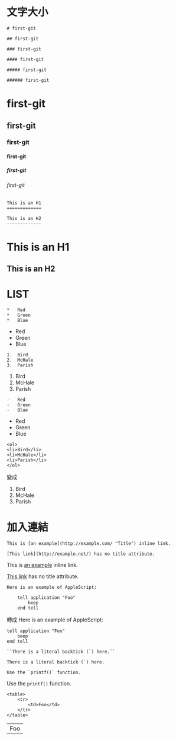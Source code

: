 # 文字大小
```
# first-git

## first-git

### first-git

#### first-git

##### first-git

###### first-git
```
# first-git

## first-git

### first-git

#### first-git

##### first-git

###### first-git


```
This is an H1
=============

This is an H2
-------------
```
This is an H1
=============

This is an H2
-------------


# LIST

```
*   Red
*   Green
*   Blue
```
*   Red
*   Green
*   Blue

```
1.  Bird
2.  McHale
3.  Parish
```
1.  Bird
2.  McHale
3.  Parish

```
-   Red
-   Green
-   Blue
```
-   Red
-   Green
-   Blue
```
<ol>
<li>Bird</li>
<li>McHale</li>
<li>Parish</li>
</ol>
```
變成
<ol>
<li>Bird</li>
<li>McHale</li>
<li>Parish</li>
</ol>

# 加入連結
```
This is [an example](http://example.com/ "Title") inline link.

[This link](http://example.net/) has no title attribute.
```
This is [an example](http://example.com/ "Title") inline link.

[This link](http://example.net/) has no title attribute.


```
Here is an example of AppleScript:

    tell application "Foo"
        beep
    end tell
```
轉成
Here is an example of AppleScript:

    tell application "Foo"
        beep
    end tell

```
``There is a literal backtick (`) here.``
```
``There is a literal backtick (`) here.``
```
Use the `printf()` function.
```
Use the `printf()` function.



```
<table>
    <tr>
        <td>Foo</td>
    </tr>
</table>
```
<table>
    <tr>
        <td>Foo</td>
    </tr>
</table>
